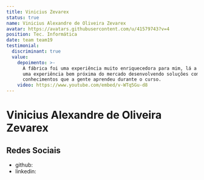 ```yaml
---
title: Vinicius Zevarex
status: true
name: Vinicius Alexandre de Oliveira Zevarex
avatar: https://avatars.githubusercontent.com/u/41579743?v=4
position: Tec. Informática
date: team team19
testimonial:
  discriminant: true
  value:
    depoimento: >-
      A fábrica foi uma experiência muito enriquecedora para mim, lá a gente tem
      uma experiência bem próxima do mercado desenvolvendo soluções com os
      conhecimentos que a gente aprendeu durante o curso.
    video: https://www.youtube.com/embed/v-WTq5Gu-d8
---
```

# Vinicius Alexandre de Oliveira Zevarex

## Redes Sociais

- github:
- linkedin:
